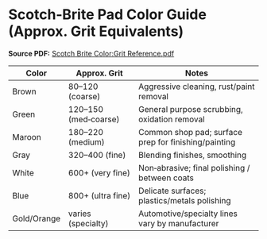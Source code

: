 # Scotch‑Brite Pad Color Guide (Approx. Grit Equivalents)
**Source PDF:** [Scotch Brite Color:Grit Reference.pdf](https://raw.githubusercontent.com/eschlenz/Machining/main/Scotch%20Brite%20Color:Grit%20Reference.pdf)

| Color | Approx. Grit | Notes |
|---|---|---|
| Brown | 80–120 (coarse) | Aggressive cleaning, rust/paint removal |
| Green | 120–150 (med‑coarse) | General purpose scrubbing, oxidation removal |
| Maroon | 180–220 (medium) | Common shop pad; surface prep for finishing/painting |
| Gray | 320–400 (fine) | Blending finishes, smoothing |
| White | 600+ (very fine) | Non‑abrasive; final polishing / between coats |
| Blue | 800+ (ultra fine) | Delicate surfaces; plastics/metals polishing |
| Gold/Orange | varies (specialty) | Automotive/specialty lines vary by manufacturer |
